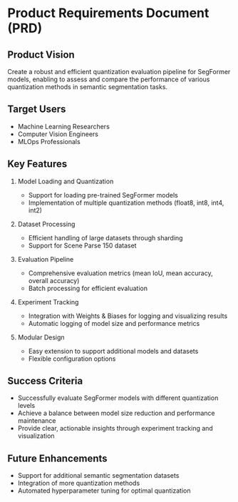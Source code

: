 # Product Requirements Document (PRD)

## Product Vision

Create a robust and efficient quantization evaluation pipeline for SegFormer models, enabling to assess and compare the performance of various quantization methods in semantic segmentation tasks.

## Target Users

- Machine Learning Researchers
- Computer Vision Engineers
- MLOps Professionals

## Key Features

1. Model Loading and Quantization
   - Support for loading pre-trained SegFormer models
   - Implementation of multiple quantization methods (float8, int8, int4, int2)

2. Dataset Processing
   - Efficient handling of large datasets through sharding
   - Support for Scene Parse 150 dataset

3. Evaluation Pipeline
   - Comprehensive evaluation metrics (mean IoU, mean accuracy, overall accuracy)
   - Batch processing for efficient evaluation

4. Experiment Tracking
   - Integration with Weights & Biases for logging and visualizing results
   - Automatic logging of model size and performance metrics

5. Modular Design
   - Easy extension to support additional models and datasets
   - Flexible configuration options

## Success Criteria

- Successfully evaluate SegFormer models with different quantization levels
- Achieve a balance between model size reduction and performance maintenance
- Provide clear, actionable insights through experiment tracking and visualization

## Future Enhancements

- Support for additional semantic segmentation datasets
- Integration of more quantization methods
- Automated hyperparameter tuning for optimal quantization

